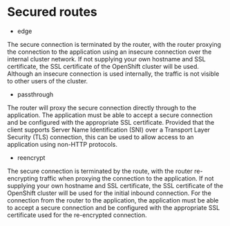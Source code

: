# Secured routes

- edge

The secure connection is terminated by the router, with the router proxying the
connection to the application using an insecure connection over the internal
cluster network. If not supplying your own hostname and SSL certificate, the SSL
certificate of the OpenShift cluster will be used. Although an insecure
connection is used internally, the traffic is not visible to other users of the
cluster.

- passthrough

The router will proxy the secure connection directly through to the application.
The application must be able to accept a secure connection and be configured
with the appropriate SSL certificate. Provided that the client supports Server
Name Identification (SNI) over a Transport Layer Security (TLS) connection, this
can be used to allow access to an application using non-HTTP protocols.

- reencrypt

The secure connection is terminated by the route, with the router re-encrypting
traffic when proxying the connection to the application. If not supplying your
own hostname and SSL certificate, the SSL certificate of the OpenShift cluster
will be used for the initial inbound connection. For the connection from the
router to the application, the application must be able to accept a secure
connection and be configured with the appropriate SSL certificate used for the
re-encrypted connection.
